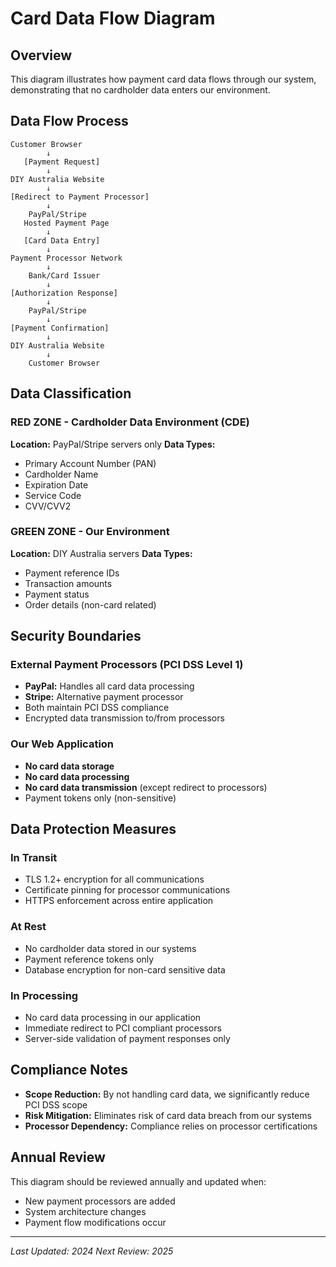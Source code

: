 # Card Data Flow Diagram

## Overview
This diagram illustrates how payment card data flows through our system, demonstrating that no cardholder data enters our environment.

## Data Flow Process

```
Customer Browser
        ↓
   [Payment Request]
        ↓
DIY Australia Website
        ↓
[Redirect to Payment Processor]
        ↓
    PayPal/Stripe
   Hosted Payment Page
        ↓
   [Card Data Entry]
        ↓
Payment Processor Network
        ↓
    Bank/Card Issuer
        ↓
[Authorization Response]
        ↓
    PayPal/Stripe
        ↓
[Payment Confirmation]
        ↓
DIY Australia Website
        ↓
    Customer Browser
```

## Data Classification

### RED ZONE - Cardholder Data Environment (CDE)
**Location:** PayPal/Stripe servers only
**Data Types:**
- Primary Account Number (PAN)
- Cardholder Name
- Expiration Date
- Service Code
- CVV/CVV2

### GREEN ZONE - Our Environment
**Location:** DIY Australia servers
**Data Types:**
- Payment reference IDs
- Transaction amounts
- Payment status
- Order details (non-card related)

## Security Boundaries

### External Payment Processors (PCI DSS Level 1)
- **PayPal:** Handles all card data processing
- **Stripe:** Alternative payment processor
- Both maintain PCI DSS compliance
- Encrypted data transmission to/from processors

### Our Web Application
- **No card data storage**
- **No card data processing**
- **No card data transmission** (except redirect to processors)
- Payment tokens only (non-sensitive)

## Data Protection Measures

### In Transit
- TLS 1.2+ encryption for all communications
- Certificate pinning for processor communications
- HTTPS enforcement across entire application

### At Rest
- No cardholder data stored in our systems
- Payment reference tokens only
- Database encryption for non-card sensitive data

### In Processing
- No card data processing in our application
- Immediate redirect to PCI compliant processors
- Server-side validation of payment responses only

## Compliance Notes
- **Scope Reduction:** By not handling card data, we significantly reduce PCI DSS scope
- **Risk Mitigation:** Eliminates risk of card data breach from our systems
- **Processor Dependency:** Compliance relies on processor certifications

## Annual Review
This diagram should be reviewed annually and updated when:
- New payment processors are added
- System architecture changes
- Payment flow modifications occur

---
*Last Updated: 2024*
*Next Review: 2025*